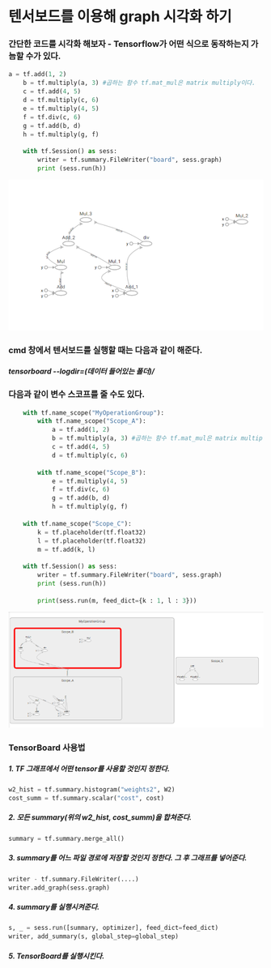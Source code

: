 # 텐서보드를 이용해 graph 시각화 하기
### 간단한 코드를 시각화 해보자 - Tensorflow가 어떤 식으로 동작하는지 가늠할 수가 있다.
```python
a = tf.add(1, 2)
    b = tf.multiply(a, 3) #곱하는 함수 tf.mat_mul은 matrix multiply이다.
    c = tf.add(4, 5)
    d = tf.multiply(c, 6)
    e = tf.multiply(4, 5)
    f = tf.div(c, 6)
    g = tf.add(b, d)
    h = tf.multiply(g, f)
    
    with tf.Session() as sess:
        writer = tf.summary.FileWriter("board", sess.graph)
        print (sess.run(h))   
```

![img](https://github.com/jis1218/Tensorboard-practice/blob/master/img/img1.PNG)

### cmd 창에서 텐서보드를 실행할 때는 다음과 같이 해준다.
##### tensorboard --logdir=(데이터 들어있는 폴더)/

### 다음과 같이 변수 스코프를 줄 수도 있다.
```python
    with tf.name_scope("MyOperationGroup"):
        with tf.name_scope("Scope_A"):            
            a = tf.add(1, 2)
            b = tf.multiply(a, 3) #곱하는 함수 tf.mat_mul은 matrix multiply이다.       
            c = tf.add(4, 5)
            d = tf.multiply(c, 6)
        
        with tf.name_scope("Scope_B"):
            e = tf.multiply(4, 5)
            f = tf.div(c, 6)
            g = tf.add(b, d)
            h = tf.multiply(g, f)
    
    with tf.name_scope("Scope_C"):    
        k = tf.placeholder(tf.float32)
        l = tf.placeholder(tf.float32)
        m = tf.add(k, l)
        
    with tf.Session() as sess:
        writer = tf.summary.FileWriter("board", sess.graph)
        print (sess.run(h))
        
        print(sess.run(m, feed_dict={k : 1, l : 3}))   
```
![img](https://github.com/jis1218/Tensorboard-practice/blob/master/img/img2.PNG)


### TensorBoard 사용법
##### 1. TF 그래프에서 어떤 tensor를 사용할 것인지 정한다.
```python
w2_hist = tf.summary.histogram("weights2", W2)
cost_summ = tf.summary.scalar("cost", cost)
```

##### 2. 모든 summary(위의 w2_hist, cost_summ)을 합쳐준다.
```python
summary = tf.summary.merge_all()
```

##### 3. summary를 어느 파일 경로에 저장할 것인지 정한다. 그 후 그래프를 넣어준다.
```python
writer - tf.summary.FileWriter(....)
writer.add_graph(sess.graph)
```

##### 4. summary를 실행시켜준다.
```python
s, _ = sess.run([summary, optimizer], feed_dict=feed_dict)
writer, add_summary(s, global_step=global_step)
```

##### 5. TensorBoard를 실행시킨다.




